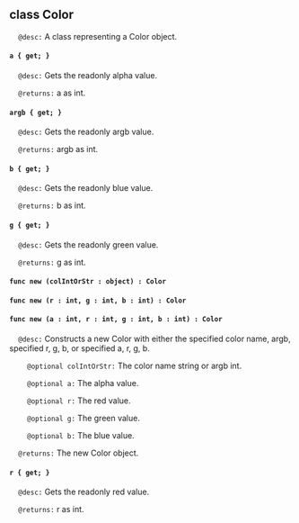 ## class Color

&nbsp;&nbsp;&nbsp;&nbsp;```@desc:``` A class representing a Color object.

#### ```a { get; }```

&nbsp;&nbsp;&nbsp;&nbsp;```@desc:``` Gets the readonly alpha value.

&nbsp;&nbsp;&nbsp;&nbsp;```@returns:``` a as int.

#### ```argb { get; }```

&nbsp;&nbsp;&nbsp;&nbsp;```@desc:``` Gets the readonly argb value.

&nbsp;&nbsp;&nbsp;&nbsp;```@returns:``` argb as int.

#### ```b { get; }```

&nbsp;&nbsp;&nbsp;&nbsp;```@desc:``` Gets the readonly blue value.

&nbsp;&nbsp;&nbsp;&nbsp;```@returns:``` b as int.

#### ```g { get; }```

&nbsp;&nbsp;&nbsp;&nbsp;```@desc:``` Gets the readonly green value.

&nbsp;&nbsp;&nbsp;&nbsp;```@returns:``` g as int.

#### ```func new (colIntOrStr : object) : Color```

#### ```func new (r : int, g : int, b : int) : Color```

#### ```func new (a : int, r : int, g : int, b : int) : Color```

&nbsp;&nbsp;&nbsp;&nbsp;```@desc:``` Constructs a new Color with either the specified color name, argb, specified r, g, b, or specified a, r, g, b.

&nbsp;&nbsp;&nbsp;&nbsp;&nbsp;&nbsp;&nbsp;&nbsp;```@optional colIntOrStr:``` The color name string or argb int.

&nbsp;&nbsp;&nbsp;&nbsp;&nbsp;&nbsp;&nbsp;&nbsp;```@optional a:``` The alpha value.

&nbsp;&nbsp;&nbsp;&nbsp;&nbsp;&nbsp;&nbsp;&nbsp;```@optional r:``` The red value.

&nbsp;&nbsp;&nbsp;&nbsp;&nbsp;&nbsp;&nbsp;&nbsp;```@optional g:``` The green value.

&nbsp;&nbsp;&nbsp;&nbsp;&nbsp;&nbsp;&nbsp;&nbsp;```@optional b:``` The blue value.

&nbsp;&nbsp;&nbsp;&nbsp;```@returns:``` The new Color object.

#### ```r { get; }```

&nbsp;&nbsp;&nbsp;&nbsp;```@desc:``` Gets the readonly red value.

&nbsp;&nbsp;&nbsp;&nbsp;```@returns:``` r as int.


